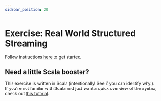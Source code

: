 ```yaml
---
sidebar_position: 20
---
```



# Exercise: Real World Structured Streaming

Follow instructions [here](https://github.com/data-derp/small-exercises/tree/master/real-world-structured-streaming) to get started.

## Need a little Scala booster?
This exercise is written in Scala (intentionally! See if you can identify why.). If you're not familar with Scala and just want a quick overview of the syntax, check out [this tutorial](https://www.scala-exercises.org/std_lib/asserts). 